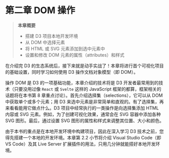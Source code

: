 # 第二章 DOM 操作

> **本章概要**
>
> - 搭建 D3 项目本地开发环境
> - 从 DOM 中选择元素
> - 将 HTML 或 SVG 元素添加到选中元素中
> - 设置和修改 DOM 元素的属性（attributes）和样式

在介绍完 D3 的生态系统后，接下来就是动手实战了！本章将进行首个可视化项目的基础设置，同时学习如何使用 D3 操作文档对象模型（即 DOM）。

操作 DOM 是 D3 的一项基础功能，本章介绍的技术将是 D3 开发者最常用到的技术（只要没用过像 `React` 或 `Svelte` 这样的 JavaScript 框架的都算，框架相关的话题将在本书第 8 章重点讨论）。首先介绍选择集（selections），它可以从 DOM 中获取单个或多个元素；用 D3 来选中元素是非常简单和直观的。有了选择集，再来看看能用它做点什么。D3 项目中经常执行的一类操作是向选择集添加 HTML 内容或 SVG 元素。例如，为了创建可视化效果，通常会在 SVG 容器中添加各种 SVG 图形。最后，通过设置 SVG 图形的属性和样式来调整其位置、大小和颜色。

由于本书的重点是在本地开发环境中构建项目，因此在深入学习 D3 技术之前，您得先搭建一个本地的开发环境。本章第 2.2 小节将介绍 Visual Studio Code（即 VS Code）及其 Live Server 扩展插件的用法，只用几分钟就能搭好本地开发环境。



